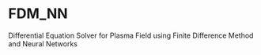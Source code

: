 # FDM_NN
Differential Equation Solver for Plasma Field using Finite Difference Method and Neural Networks
